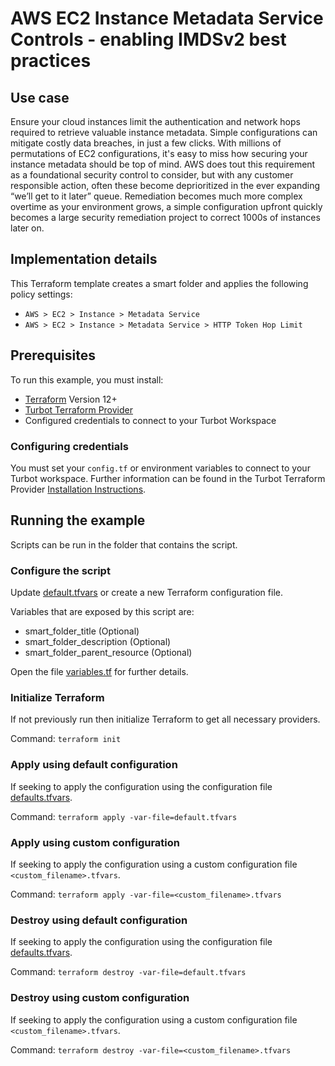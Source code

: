 # AWS EC2 Instance Metadata Service Controls - enabling IMDSv2 best practices

## Use case

Ensure your cloud instances limit the authentication and network hops required to retrieve valuable instance metadata.  Simple configurations can mitigate costly data breaches, in just a few clicks. With millions of permutations of EC2 configurations, it's easy to miss how securing your instance metadata should be top of mind.  AWS does tout this requirement as a foundational security control to consider, but with any customer responsible action, often these become deprioritized in the ever expanding “we’ll get to it later” queue.  Remediation becomes much more complex overtime as your environment grows, a simple configuration upfront quickly becomes a large security remediation project to correct 1000s of instances later on.

## Implementation details

This Terraform template creates a smart folder and applies the following policy settings:

- `AWS > EC2 > Instance > Metadata Service`
- `AWS > EC2 > Instance > Metadata Service > HTTP Token Hop Limit`

## Prerequisites

To run this example, you must install:

- [Terraform](https://www.terraform.io) Version 12+
- [Turbot Terraform Provider](https://turbot.com/v5/docs/reference/terraform/provider)
- Configured credentials to connect to your Turbot Workspace

### Configuring credentials

You must set your `config.tf` or environment variables to connect to your Turbot workspace.
Further information can be found in the Turbot Terraform Provider [Installation Instructions](https://turbot.com/v5/docs/reference/terraform/provider).

## Running the example

Scripts can be run in the folder that contains the script.

### Configure the script

Update [default.tfvars](default.tfvars) or create a new Terraform configuration file.

Variables that are exposed by this script are:

- smart_folder_title (Optional)
- smart_folder_description (Optional)
- smart_folder_parent_resource (Optional)

Open the file [variables.tf](variables.tf) for further details.

### Initialize Terraform

If not previously run then initialize Terraform to get all necessary providers.

Command: `terraform init`

### Apply using default configuration

If seeking to apply the configuration using the configuration file [defaults.tfvars](defaults.tfvars).

Command: `terraform apply -var-file=default.tfvars`

### Apply using custom configuration

If seeking to apply the configuration using a custom configuration file `<custom_filename>.tfvars`.

Command: `terraform apply -var-file=<custom_filename>.tfvars`

### Destroy using default configuration

If seeking to apply the configuration using the configuration file [defaults.tfvars](defaults.tfvars).

Command: `terraform destroy -var-file=default.tfvars`

### Destroy using custom configuration

If seeking to apply the configuration using a custom configuration file `<custom_filename>.tfvars`.

Command: `terraform destroy -var-file=<custom_filename>.tfvars`
